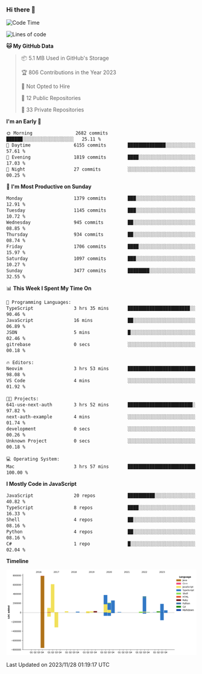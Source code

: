 ### Hi there 👋

<!--
**Clumsy-Coder/Clumsy-Coder** is a ✨ _special_ ✨ repository because its `README.md` (this file) appears on your GitHub profile.

Here are some ideas to get you started:

- 🔭 I’m currently working on ...
- 🌱 I’m currently learning ...
- 👯 I’m looking to collaborate on ...
- 🤔 I’m looking for help with ...
- 💬 Ask me about ...
- 📫 How to reach me: ...
- 😄 Pronouns: ...
- ⚡ Fun fact: ...
-->

<!-- anmol098/waka-readme-stats -->
<!--START_SECTION:waka-->
![Code Time](http://img.shields.io/badge/Code%20Time-473%20hrs%2022%20mins-blue)

![Lines of code](https://img.shields.io/badge/From%20Hello%20World%20I%27ve%20Written-3.1%20million%20lines%20of%20code-blue)

**🐱 My GitHub Data** 

> 📦 5.1 MB Used in GitHub's Storage 
 > 
> 🏆 806 Contributions in the Year 2023
 > 
> 🚫 Not Opted to Hire
 > 
> 📜 12 Public Repositories 
 > 
> 🔑 33 Private Repositories 
 > 
**I'm an Early 🐤** 

```text
🌞 Morning                2682 commits        ██████░░░░░░░░░░░░░░░░░░░   25.11 % 
🌆 Daytime                6155 commits        ██████████████░░░░░░░░░░░   57.61 % 
🌃 Evening                1819 commits        ████░░░░░░░░░░░░░░░░░░░░░   17.03 % 
🌙 Night                  27 commits          ░░░░░░░░░░░░░░░░░░░░░░░░░   00.25 % 
```
📅 **I'm Most Productive on Sunday** 

```text
Monday                   1379 commits        ███░░░░░░░░░░░░░░░░░░░░░░   12.91 % 
Tuesday                  1145 commits        ███░░░░░░░░░░░░░░░░░░░░░░   10.72 % 
Wednesday                945 commits         ██░░░░░░░░░░░░░░░░░░░░░░░   08.85 % 
Thursday                 934 commits         ██░░░░░░░░░░░░░░░░░░░░░░░   08.74 % 
Friday                   1706 commits        ████░░░░░░░░░░░░░░░░░░░░░   15.97 % 
Saturday                 1097 commits        ███░░░░░░░░░░░░░░░░░░░░░░   10.27 % 
Sunday                   3477 commits        ████████░░░░░░░░░░░░░░░░░   32.55 % 
```


📊 **This Week I Spent My Time On** 

```text
💬 Programming Languages: 
TypeScript               3 hrs 35 mins       ███████████████████████░░   90.46 % 
JavaScript               16 mins             ██░░░░░░░░░░░░░░░░░░░░░░░   06.89 % 
JSON                     5 mins              █░░░░░░░░░░░░░░░░░░░░░░░░   02.46 % 
gitrebase                0 secs              ░░░░░░░░░░░░░░░░░░░░░░░░░   00.18 % 

🔥 Editors: 
Neovim                   3 hrs 53 mins       █████████████████████████   98.08 % 
VS Code                  4 mins              ░░░░░░░░░░░░░░░░░░░░░░░░░   01.92 % 

🐱‍💻 Projects: 
641-use-next-auth        3 hrs 52 mins       ████████████████████████░   97.82 % 
next-auth-example        4 mins              ░░░░░░░░░░░░░░░░░░░░░░░░░   01.74 % 
development              0 secs              ░░░░░░░░░░░░░░░░░░░░░░░░░   00.26 % 
Unknown Project          0 secs              ░░░░░░░░░░░░░░░░░░░░░░░░░   00.18 % 

💻 Operating System: 
Mac                      3 hrs 57 mins       █████████████████████████   100.00 % 
```

**I Mostly Code in JavaScript** 

```text
JavaScript               20 repos            ██████████░░░░░░░░░░░░░░░   40.82 % 
TypeScript               8 repos             ████░░░░░░░░░░░░░░░░░░░░░   16.33 % 
Shell                    4 repos             ██░░░░░░░░░░░░░░░░░░░░░░░   08.16 % 
Python                   4 repos             ██░░░░░░░░░░░░░░░░░░░░░░░   08.16 % 
C#                       1 repo              █░░░░░░░░░░░░░░░░░░░░░░░░   02.04 % 
```



**Timeline**

![Lines of Code chart](https://raw.githubusercontent.com/Clumsy-Coder/Clumsy-Coder/main/assets/bar_graph.png)


 Last Updated on 2023/11/28 01:19:17 UTC
<!--END_SECTION:waka-->

